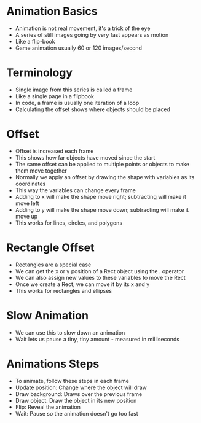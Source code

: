 # Animation Basics
* Animation is not real movement, it's a trick of the eye
* A series of still images going by very fast appears as motion
* Like a flip-book
* Game animation usually 60 or 120 images/second
# Terminology
* Single image from this series is called a frame
* Like a single page in a flipbook
* In code, a frame is usually one iteration of a loop
* Calculating the offset shows where objects should be placed
# Offset
* Offset is increased each frame
* This shows how far objects have moved since the start
* The same offset can be applied to multiple points or objects to make them move together
* Normally we apply an offset by drawing the shape with variables as its coordinates
* This way the variables can change every frame
* Adding to x will make the shape move right; subtracting will make it move left
* Adding to y will make the shape move down; subtracting will make it move up
* This works for lines, circles, and polygons
# Rectangle Offset
* Rectangles are a special case
* We can get the x or y position of a Rect object using the . operator
* We can also assign new values to these variables to move the Rect
* Once we create a Rect, we can move it by its x and y
* This works for rectangles and ellipses
# Slow Animation
* We can use this to slow down an animation
* Wait lets us pause a tiny, tiny amount - measured in milliseconds
# Animations Steps
* To animate, follow these steps in each frame
* Update position: Change where the object will draw
* Draw background: Draws over the previous frame
* Draw object: Draw the object in its new position
* Flip: Reveal the animation
* Wait: Pause so the animation doesn't go too fast
